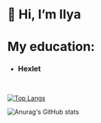 <h1>👋 Hi, I’m Ilya</h1>

<h1>My education:</h1>
<ul>
   <li><h3>Hexlet</h3></li>
</ul>
<br>

[![Top Langs](https://github-readme-stats.vercel.app/api/top-langs/?username=IXIIIK)](https://github.com/anuraghazra/github-readme-stats)

![Anurag's GitHub stats](https://github-readme-stats.vercel.app/api?username=IXIIIK&show_icons=true&theme=transparent)
<!---
IXIIIK/IXIIIK is a ✨ special ✨ repository because its `README.md` (this file) appears on your GitHub profile.
You can click the Preview link to take a look at your changes.
--->
